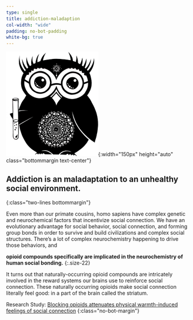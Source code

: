 ```yaml
---
type: single
title: addiction-maladaption
col-width: "wide"
padding: no-bot-padding
white-bg: true
---
```


![science owl](/assets/images/owl-science-250.png){:width="150px" height="auto" class="bottommargin text-center"}

## Addiction is an <span class="emphasized-header">maladaptation</span> to an unhealthy social environment.
{:class="two-lines bottommargin"}

Even more than our primate cousins, homo sapiens have complex genetic and neurochemical factors that incentivize social connection. We have an evolutionary advantage for social behavior, social connection, and forming group bonds in order to survive and build civilizations and complex social structures. There’s a lot of complex neurochemistry happening to drive those behaviors, and

**opioid compounds specifically are implicated in the neurochemistry of human social bonding.**
{:.size-22}

It turns out that naturally-occurring opioid compounds are intricately involved in the reward systems our brains use to reinforce social connection. These naturally occurring opioids make social connection literally feel good: in a part of the brain called the striatum.

Research Study: [Blocking opioids attenuates physical warmth-induced feelings of social connection](http://psycnet.apa.org/record/2015-27044-001)
{:class="no-bot-margin"}
